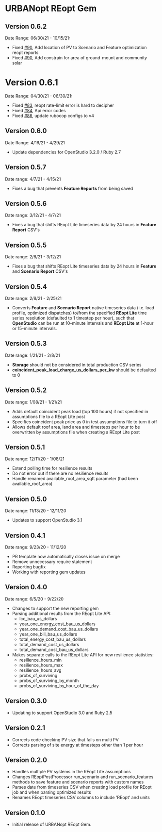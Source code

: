 # URBANopt REopt Gem

## Version 0.6.2

Date Range: 06/30/21 - 10/15/21:

* Fixed [#90]( https://github.com/urbanopt/urbanopt-reopt-gem/issues/90 ), Add location of PV to Scenario and Feature optimization reopt reports
* Fixed [#90]( https://github.com/urbanopt/urbanopt-reopt-gem/issues/91 ), Add constrain for area of ground-mount and community solar


# Version 0.6.1

Date Range: 04/30/21 - 06/30/21:
* Fixed [#83]( https://github.com/urbanopt/urbanopt-reopt-gem/issues/83 ), reopt rate-limit error is hard to decipher
* Fixed [#84]( https://github.com/urbanopt/urbanopt-reopt-gem/pull/84 ), Api error codes
* Fixed [#86]( https://github.com/urbanopt/urbanopt-reopt-gem/pull/86 ), update rubocop configs to v4

## Version 0.6.0
Date Range: 4/16/21 - 4/29/21

* Update dependencies for OpenStudio 3.2.0 / Ruby 2.7

## Version 0.5.7

Date range: 4/7/21 - 4/15/21
* Fixes a bug that prevents **Feature Reports** from being saved


## Version 0.5.6

Date range: 3/12/21 - 4/7/21
* Fixes a bug that shifts REopt Lite timeseries data by 24 hours in **Feature Report** CSV's


## Version 0.5.5

Date range: 2/8/21 - 3/12/21
* Fixes a bug that shifts REopt Lite timeseries data by 24 hours in **Feature** and **Scenario Report** CSV's


## Version 0.5.4

Date range: 2/8/21 - 2/25/21
* Converts **Feature** and **Scenario Report** native timeseries data (i.e. load profile, optimized dispatches) to/from the specified **REopt Lite** time series resolution (defaulted to 1 timestep per hour), such that **OpenStudio** can be run at 10-minute intervals and **REopt Lite** at 1-hour or 15-minute intervals.


## Version 0.5.3

Date range: 1/21/21 - 2/8/21
* **Storage** should not be considered in total production CSV series
* **coincident_peak_load_charge_us_dollars_per_kw** should be defaulted to 0

## Version 0.5.2

Date range: 1/08/21 - 1/21/21
* Adds default coincident peak load (top 100 hours) if not specified in assumptions file to a REopt Lite post
* Specifies coincident peak price as 0 in test assumptions file to turn it off
* Allows default roof area, land area and timesteps per hour to be overwritten by assumptions file when creating a REopt Lite post


## Version 0.5.1

Date range: 12/11/20 - 1/08/21

* Extend polling time for resilience results
* Do not error out if there are no resilience results
* Handle renamed available_roof_area_sqft parameter (had been available_roof_area)


## Version 0.5.0

Date range: 11/13/20 - 12/11/20

* Updates to support OpenStudio 3.1  

 
## Version 0.4.1

Date range: 9/23/20 - 11/12/20

* PR template now automatically closes issue on merge
* Remove unnecessary require statement
* Reporting bugfix
* Working with reporting gem updates


## Version 0.4.0

Date range: 6/5/20 - 9/22/20

* Changes to support the new reporting gem
* Parsing additional results from the REopt Lite API: 
  - lcc_bau_us_dollars
  - year_one_energy_cost_bau_us_dollars
  - year_one_demand_cost_bau_us_dollars
  - year_one_bill_bau_us_dollars
  - total_energy_cost_bau_us_dollars
  - total_demand_cost_us_dollars
  - total_demand_cost_bau_us_dollars
* Makes separate calls to the REopt Lite API for new resilience statistics:
  - resilience_hours_min
  - resilience_hours_max
  - resilience_hours_avg
  - probs_of_surviving
  - probs_of_surviving_by_month
  - probs_of_surviving_by_hour_of_the_day


## Version 0.3.0

* Updating to support OpenStudio 3.0 and Ruby 2.5

## Version 0.2.1 
* Corrects code checking PV size that fails on multi PV
* Corrects parsing of site energy at timesteps other than 1 per hour


## Version 0.2.0 

* Handles multiple PV systems in the REopt Lite assumptions
* Changes REoptPostProcessor run_scenario and run_scenario_features methods to save feature and scenario reports with custom names
* Parses date from timeseries CSV when creating load profile for REopt job and when parsing optimized results
* Renames REopt timeseries CSV columns to include 'REopt' and units


## Version 0.1.0 

* Initial release of URBANopt REopt Gem. 

